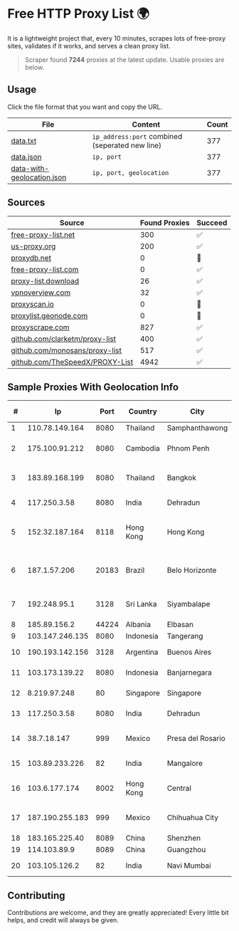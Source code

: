 
# Free HTTP Proxy List 🌍

It is a lightweight project that, every 10 minutes, scrapes lots of free-proxy sites, validates if it works, and serves a clean proxy list.


> Scraper found **7244** proxies at the latest update. Usable proxies are below.

## Usage

Click the file format that you want and copy the URL.


|File|Content|Count|
|----|-------|-----|
|[data.txt](https://raw.githubusercontent.com/themiralay/Proxy-List-World/master/data.txt)|`ip_address:port` combined (seperated new line)|377|
|[data.json](https://raw.githubusercontent.com/themiralay/Proxy-List-World/master/data.json)|`ip, port`|377|
|[data-with-geolocation.json](https://raw.githubusercontent.com/themiralay/Proxy-List-World/master/data-with-geolocation.json)|`ip, port, geolocation`|377|

## Sources

|Source|Found Proxies|Succeed|
|------|-------------|-------|
|[free-proxy-list.net](https://free-proxy-list.net)|300|✅|
|[us-proxy.org](https://www.us-proxy.org)|200|✅|
|[proxydb.net](http://proxydb.net)|0|🚫|
|[free-proxy-list.com](https://free-proxy-list.com/?page=&port=&type%5B%5D=http&type%5B%5D=https&up_time=0&search=Search)|0|✅|
|[proxy-list.download](https://www.proxy-list.download/HTTP)|26|✅|
|[vpnoverview.com](https://vpnoverview.com/privacy/anonymous-browsing/free-proxy-servers)|32|✅|
|[proxyscan.io](https://www.proxyscan.io)|0|🚫|
|[proxylist.geonode.com](https://proxylist.geonode.com/api/proxy-list?limit=300&page=1&sort_by=lastChecked&sort_type=desc&protocols=http,https)|0|🚫|
|[proxyscrape.com](https://api.proxyscrape.com/v2/?request=displayproxies&protocol=http&timeout=10000&country=all&ssl=all&anonymity=all)|827|✅|
|[github.com/clarketm/proxy-list](https://raw.githubusercontent.com/clarketm/proxy-list/master/proxy-list-raw.txt)|400|✅|
|[github.com/monosans/proxy-list](https://raw.githubusercontent.com/monosans/proxy-list/main/proxies/http.txt)|517|✅|
|[github.com/TheSpeedX/PROXY-List](https://raw.githubusercontent.com/TheSpeedX/PROXY-List/master/http.txt)|4942|✅|


## Sample Proxies With Geolocation Info

|#|Ip|Port|Country|City|Internet Service Provider|
|-|--|----|-------|----|-------------------------|
|1|110.78.149.164|8080|Thailand|Samphanthawong|CAT-BB|
|2|175.100.91.212|8080|Cambodia|Phnom Penh|VIETTEL (CAMBODIA) PTE., LTD|
|3|183.89.168.199|8080|Thailand|Bangkok|Triple T Broadband Public Company Limited|
|4|117.250.3.58|8080|India|Dehradun|Bharat Sanchar Nigam Ltd|
|5|152.32.187.164|8118|Hong Kong|Hong Kong|UCLOUD INFORMATION TECHNOLOGY (HK) LIMITED|
|6|187.1.57.206|20183|Brazil|Belo Horizonte|Companhia Itabirana Telecomunicações Ltda|
|7|192.248.95.1|3128|Sri Lanka|Siyambalape|Lanka Education and Research Network|
|8|185.89.156.2|44224|Albania|Elbasan|ATU|
|9|103.147.246.135|8080|Indonesia|Tangerang|PLBNET|
|10|190.193.142.156|3128|Argentina|Buenos Aires|Telecom Argentina S.A.|
|11|103.173.139.22|8080|Indonesia|Banjarnegara|PT Serayu Multi Connection|
|12|8.219.97.248|80|Singapore|Singapore|Alibaba (US) Technology Co., Ltd.|
|13|117.250.3.58|8080|India|Dehradun|Bharat Sanchar Nigam Ltd|
|14|38.7.18.147|999|Mexico|Presa del Rosario|Internet Telefonia Y TV De Michoacan SA De CV|
|15|103.89.233.226|82|India|Mangalore|Deenet Services Pvt Ltd|
|16|103.6.177.174|8002|Hong Kong|Central|HKBN Enterprise Solutions HK Limited|
|17|187.190.255.183|999|Mexico|Chihuahua City|Total Play Telecomunicaciones SA De CV|
|18|183.165.225.40|8089|China|Shenzhen|Chinanet|
|19|114.103.89.9|8089|China|Guangzhou|Chinanet|
|20|103.105.126.2|82|India|Navi Mumbai|Delix Net Solutions Pvt. Ltd|



## Contributing

Contributions are welcome, and they are greatly appreciated! Every
little bit helps, and credit will always be given.

